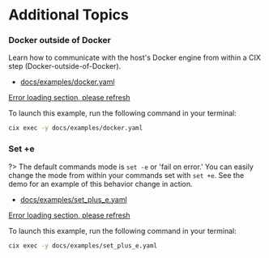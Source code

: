 # Additional Topics

### Docker outside of Docker
Learn how to communicate with the host's Docker engine from within a CIX step (Docker-outside-of-Docker).

* [docs/examples/docker.yaml](https://github.com/salesforce/cix/blob/master/docs/examples/docker.yaml) 

[Error loading section, please refresh](../examples/docker.yaml ':include :type=code')

To launch this example, run the following command in your terminal:

```bash
cix exec -y docs/examples/docker.yaml
```

### Set +e
?> The default commands mode is `set -e` or 'fail on error.' You can easily change the mode from within your commands set with `set +e`.
See the demo for an example of this behavior change in action.

* [docs/examples/set_plus_e.yaml](https://github.com/salesforce/cix/blob/master/docs/examples/set_plus_e.yaml) 

[Error loading section, please refresh](../examples/set_plus_e.yaml ':include :type=code')

To launch this example, run the following command in your terminal:

```bash
cix exec -y docs/examples/set_plus_e.yaml
```
